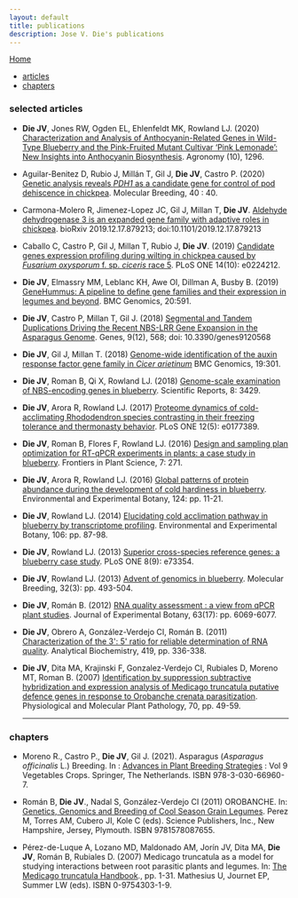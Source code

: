 ```yaml
---
layout: default
title: publications
description: Jose V. Die's publications
---
```

[Home](../index.html)
  
<div class="navbar">
    <div class="navbar-inner">
        <ul class="nav">
            <li><a href="#articles">articles</a></li>
            <li><a href="#chapters">chapters</a></li>
        </ul>
    </div>
</div>

  
### <a name="articles"></a>selected articles
   
+ **Die JV**, Jones RW, Ogden EL, Ehlenfeldt MK, Rowland LJ. (2020) [Characterization and Analysis of Anthocyanin-Related Genes in Wild-Type Blueberry and the Pink-Fruited Mutant Cultivar ‘Pink Lemonade’: New Insights into Anthocyanin Biosynthesis](https://www.mdpi.com/2073-4395/10/9/1296/htm). Agronomy (10), 1296.  
  
+ Aguilar-Benitez D, Rubio J, Millán T, Gil J, **Die JV**, Castro P. (2020) [Genetic analysis reveals *PDH1* as a candidate gene for control of pod dehiscence in chickpea](https://link.springer.com/epdf/10.1007/s11032-020-01117-9?author_access_token=kj91XVl30_gEexDsIHyKkfe4RwlQNchNByi7wbcMAY4lpF-c0Q1tdLQjW1zgds35WKni1yFSCphvGLRCfcGDNYtfOKc_nZsf9S3X4OxWtglTKZierVWvgZUZqqvHPVVf8b-ianAk0KKOm2de7tuK8A%3D%3D). Molecular Breeding, 40 : 40. 

+ Carmona-Molero R, Jimenez-Lopez JC, Gil J, Millan T, **Die JV**. [Aldehyde dehydrogenase 3 is an expanded gene family with adaptive roles in chickpea](https://doi.org/10.1101/2019.12.17.879213). bioRxiv 2019.12.17.879213; doi:10.1101/2019.12.17.879213
   
+ Caballo C, Castro P, Gil J, Millan T, Rubio J, **Die JV**. (2019) [Candidate genes expression profiling during wilting in chickpea caused by *Fusarium oxysporum* f. sp. *ciceris* race 5](https://www.ncbi.nlm.nih.gov/pubmed/?term=Candidate+genes+expression+profiling+during+wilting+in+chickpea+caused+by+Fusarium+oxysporum+f.+sp.+ciceris+race+5). PLoS ONE 14(10): e0224212.    
  
+ **Die JV**, Elmassry MM, Leblanc KH, Awe OI, Dillman A, Busby B. (2019) [GeneHummus: A pipeline to define gene families and their expression in legumes and beyond](https://bmcgenomics.biomedcentral.com/articles/10.1186/s12864-019-5952-2). BMC Genomics, 20:591.    
  
+ **Die JV**, Castro P, Millan T, Gil J. (2018) [Segmental and Tandem Duplications Driving the Recent NBS-LRR Gene Expansion in the Asparagus Genome](https://www.mdpi.com/2073-4425/9/12/568/htm). Genes, 9(12), 568; doi: 10.3390/genes9120568    

+ **Die JV**, Gil J, Millan T. (2018) [Genome-wide identification of the auxin response factor gene family in *Cicer arietinum*](https://bmcgenomics.biomedcentral.com/articles/10.1186/s12864-018-4695-9) BMC Genomics, 19:301.

+ **Die JV**, Roman B, Qi X, Rowland LJ. (2018) [Genome-scale examination of NBS-encoding genes in blueberry](https://www.nature.com/articles/s41598-018-21738-7). Scientific Reports, 8: 3429.   

+ **Die JV**, Arora R, Rowland LJ. (2017) [Proteome dynamics of cold-acclimating Rhododendron species contrasting in their freezing tolerance and thermonasty behavior](https://www.ncbi.nlm.nih.gov/pubmed/?term=Proteome%20dynamics%20of%20cold-acclimating%20Rhododendron%20species%20contrasting%20in%20their%20freezing%20tolerance%20and%20thermonasty%20behavior). PLoS ONE 12(5): e0177389.  

+ **Die JV**, Roman B, Flores F, Rowland LJ. (2016) [Design and sampling plan optimization for RT-qPCR experiments in plants: a case study in blueberry](https://www.ncbi.nlm.nih.gov/pubmed/27014296). Frontiers in Plant Science, 7: 271.   
  
+ **Die JV**, Arora R, Rowland LJ. (2016) [Global patterns of protein abundance during the development of cold hardiness in blueberry](http://www.sciencedirect.com/science/article/pii/S0098847215300460). Environmental and Experimental Botany, 124: pp. 11-21. 
  
+ **Die JV**, Rowland LJ. (2014) [Elucidating cold acclimation pathway in blueberry by transcriptome profiling](http://www.sciencedirect.com/science/article/pii/S0098847213002281). Environmental and Experimental Botany, 106: pp. 87-98. 
  
+ **Die JV**, Rowland LJ. (2013) [Superior cross-species reference genes: a blueberry case study](https://www.ncbi.nlm.nih.gov/pmc/articles/PMC3776805/). PLoS ONE 8(9): e73354.   
  
+ **Die JV**, Rowland LJ. (2013) [Advent of genomics in blueberry](https://link.springer.com/article/10.1007/s11032-013-9893-1). Molecular Breeding, 32(3): pp. 493-504. 
  
+ **Die JV**, Román B. (2012) [RNA quality assessment : a view from qPCR plant studies](https://www.ncbi.nlm.nih.gov/pubmed/23045609). Journal of Experimental Botany, 63(17): pp. 6069-6077. 
  
+ **Die JV**, Obrero A, González-Verdejo CI, Román B. (2011) [Characterization of the 3': 5' ratio for reliable determination of RNA quality](https://www.ncbi.nlm.nih.gov/pubmed/21889484). Analytical Biochemistry, 419, pp. 336-338. 
  
+ **Die JV**, Dita MA, Krajinski F, Gonzalez-Verdejo CI, Rubiales D, Moreno MT, Roman B. (2007) [Identification by suppression subtractive hybridization and expression analysis of Medicago truncatula putative defence genes in response to Orobanche crenata parasitization](http://www.sciencedirect.com/science/article/pii/S0885576507000525). Physiological and Molecular Plant Pathology, 70, pp. 49-59.   
  
  ---   
    
### <a name="chapters"></a>chapters
+ Moreno R., Castro P., **Die JV**, Gil J. (2021). Asparagus (*Asparagus officinalis* L.) Breeding. In : [Advances in Plant Breeding Strategies](https://www.springer.com/gp/book/9783030669607#aboutBook) : Vol 9 Vegetables Crops. Springer, The Netherlands. ISBN 978-3-030-66960-7.  
  
+ Román B, **Die JV**., Nadal S, González-Verdejo CI (2011) OROBANCHE. In: [Genetics, Genomics and Breeding of Cool Season Grain Legumes](https://www.crcpress.com/Genetics-Genomics-and-Breeding-of-Cool-Season-Grain-Legumes/de-la-Vega-Torres-Cubero-Kole/p/book/9781578087655). Perez M, Torres AM, Cubero JI, Kole C (eds). Science Publishers, Inc., New Hampshire, Jersey, Plymouth. ISBN 9781578087655. 
  
+ Pérez-de-Luque A, Lozano MD, Maldonado AM, Jorín JV, Dita MA, **Die JV**, Román B, Rubiales D. (2007) Medicago truncatula as a model for studying interactions between root parasitic plants and legumes. In: [The Medicago truncatula Handbook](https://www.noble.org/medicago-handbook/)., pp. 1-31. Mathesius U, Journet EP, Summer LW (eds). ISBN 0-9754303-1-9. 
